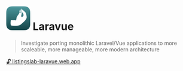 # ![screenshot](./vue-graphql/src/assets/icon32.svg) Laravue

> Investigate porting monolithic Laravel/Vue applications to more scaleable, more manageable, more modern architecture

[🔓 listingslab-laravue.web.app](https://listingslab-laravue.web.app)